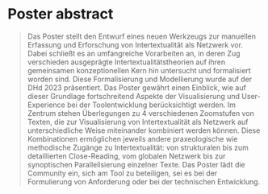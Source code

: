 # Poster abstract

> Das Poster stellt den Entwurf eines neuen Werkzeugs zur manuellen Erfassung und Erforschung von Intertextualität als Netzwerk vor. Dabei schließt es an umfangreiche Vorarbeiten an, in deren Zug verschieden ausgeprägte Intertextualitätstheorien auf ihren gemeinsamen konzeptionellen Kern hin untersucht und formalisiert worden sind. Diese Formalisierung und Modellierung wurde auf der DHd 2023 präsentiert. Das Poster gewährt einen Einblick, wie auf dieser Grundlage fortschreitend Aspekte der Visualisierung und User-Experience bei der Toolentwicklung berücksichtigt werden. Im Zentrum stehen Überlegungen zu 4 verschiedenen Zoomstufen von Texten, die zur Visualisierung von Intertextualität als Netzwerk auf unterschiedliche Weise miteinander kombiniert werden können. Diese Kombinationen ermöglichen jeweils andere praxeologische wie methodische Zugänge zu Intertextualität: von strukturalen bis zum detaillierten Close-Reading, vom globalen Netzwerk bis zur synoptischen Parallelisierung einzelner Texte. Das Poster lädt die Community ein, sich am Tool zu beteiligen, sei es bei der Formulierung von Anforderung oder bei der technischen Entwicklung.
